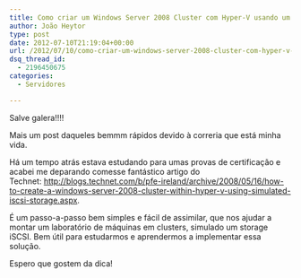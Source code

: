 ```yaml
---
title: Como criar um Windows Server 2008 Cluster com Hyper-V usando um simulador de storage iSCSI
author: João Heytor
type: post
date: 2012-07-10T21:19:04+00:00
url: /2012/07/10/como-criar-um-windows-server-2008-cluster-com-hyper-v-usando-um-simulador-de-storage-iscsi/
dsq_thread_id:
  - 2196450675
categories:
  - Servidores

---
```

Salve galera!!!!

Mais um post daqueles bemmm rápidos devido à correria que está minha vida.

Há um tempo atrás estava estudando para umas provas de certificação e acabei me deparando comesse fantástico artigo do Technet: <http://blogs.technet.com/b/pfe-ireland/archive/2008/05/16/how-to-create-a-windows-server-2008-cluster-within-hyper-v-using-simulated-iscsi-storage.aspx>.

É um passo-a-passo bem simples e fácil de assimilar, que nos ajudar a montar um laboratório de máquinas em clusters, simulado um storage iSCSI. Bem útil para estudarmos e aprendermos a implementar essa solução.

Espero que gostem da dica!